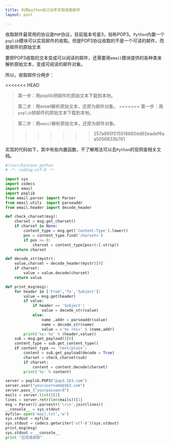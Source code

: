 ```yaml
---
title: 利用python自己动手实现收取邮件
layout: post

---
```


收取邮件最常用的协议是`POP`协议，目前版本号是3，俗称POP3。`Python`内置一个`poplib`模块可以实现邮件的收取。但是POP3协议收取的不是一个可读的邮件，而是邮件的原始文本

要把POP3收取的文本变成可以阅读的邮件，还需要用`email`模块提供的各种类来解析原始文本，变成可阅读的邮件对象。

所以，收取邮件分两步：

<<<<<<< HEAD
>第一步：用poplib把邮件的原始文本下载到本地。

>第二步：用email解析原始文本，还原为邮件对象。
=======
>第一步：用`poplib`把邮件的原始文本下载到本地。

>第二步：用`email`解析原始文本，还原为邮件对象。
>>>>>>> 257a995f515518680dd92eadef6aa5056833b761

实现的代码如下，其中有些内置函数，不了解用法可以去`Python`的官网查相关文档。

```python
#!/usr/bin/env python
# -*- coding:utf-8 -*-

import sys
import codecs
import email
import poplib
from email.parser import Parser
from email.utils  import parseaddr
from email.header import decode_header

def check_charset(msg):
    charset = msg.get_charset()
    if charset is None:
        content_type = msg.get('Content-Type').lower()
        pos = content_type.find('charset=')
        if pos >= 0:
            charset = content_type[pos+8:].strip()
    return charset

def decode_str(mystr):
    value,charset = decode_header(mystr)[0]
    if charset:
        value = value.decode(charset)
    return value

def print_msg(msg):
    for header in ['From','To','Subject']:
        value = msg.get(header)
        if value:
            if header == 'Subject':
                value = decode_str(value)
            else:
                name ,addr = parseaddr(value)
                name = decode_str(name)
                value = u'%s <%s>' % (name,addr)
        print('%s: %s' % (header,value))
    sub = msg.get_payload()[0]
    content_type = sub.get_content_type()
    if content_type == 'text/plain':
        content = sub.get_payload(decode = True)
        charset = check_charset(sub)
        if charset:
            content = content.decode(charset)
        print('%s' % content)

server = poplib.POP3("pop3.163.com")
server.user("yourusername@163.com")
server.pass_("yourpassword")
mails = server.list()[1]
lines = server.retr(len(mails))[1]
msg = Parser().parsestr('\r\n'.join(lines))
__console__ = sys.stdout
myfile= open('mail.txt','w')
sys.stdout = myfile
sys.stdout = codecs.getwriter('utf-8')(sys.stdout)
print_msg(msg)
sys.stdout = __console__
print "已完成收取"
```
